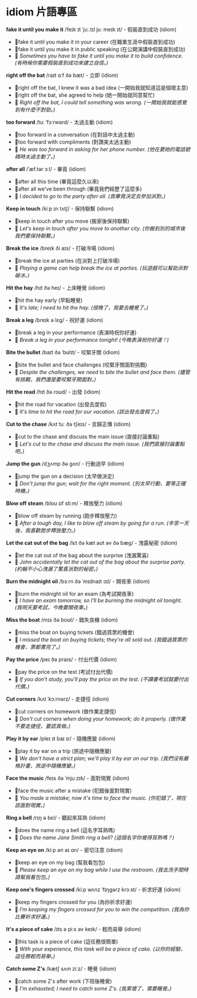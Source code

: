 # idiom 片語專區


**fake it until you make it** /feɪk ɪt ˈjuː.tɪl juː meɪk ɪt/ - 假裝直到成功 (idiom)
 - 📌fake it until you make it in your career (在職業生涯中假裝直到成功)
 - 📌fake it until you make it in public speaking (在公開演講中假裝直到成功)
 - 📝 *Sometimes you have to fake it until you make it to build confidence. (有時候你需要假裝直到成功來建立自信。)*

**right off the bat** /raɪt ɑːf ðə bæt/ - 立即 (idiom)
 - 📌right off the bat, I knew it was a bad idea (一開始我就知道這是個壞主意)
 - 📌right off the bat, she agreed to help (她一開始就同意幫忙)
 - 📝 *Right off the bat, I could tell something was wrong. (一開始我就能感覺到有什麼不對勁。)*

**too forward** /tuː ˈfɔːrwərd/ - 太過主動 (idiom)
 - 📌too forward in a conversation (在對話中太過主動)
 - 📌too forward with compliments (對讚美太過主動)
 - 📝 *He was too forward in asking for her phone number. (他在要她的電話號碼時太過主動了。)*

**after all** /ˈæf.tər ɔːl/ - 畢竟 (idiom)
 - 📌after all this time (畢竟這麼久以來)
 - 📌after all we've been through (畢竟我們經歷了這麼多)
 - 📝 *I decided to go to the party after all. (我畢竟決定去參加派對。)*

**Keep in touch** /kiːp ɪn tʌtʃ/ - 保持聯繫 (idiom)
 - 📌keep in touch after you move (搬家後保持聯繫)
 - 📝 *Let's keep in touch after you move to another city. (你搬到別的城市後我們要保持聯繫。)*

**Break the ice** /breɪk ði aɪs/ - 打破冷場 (idiom)
 - 📌break the ice at parties (在派對上打破冷場)
 - 📝 *Playing a game can help break the ice at parties. (玩遊戲可以幫助派對破冰。)*

**Hit the hay** /hɪt ðə heɪ/ - 上床睡覺 (idiom)
 - 📌hit the hay early (早點睡覺)
 - 📝 *It's late; I need to hit the hay. (很晚了，我要去睡覺了。)*

**Break a leg** /breɪk ə lɛɡ/ - 祝好運 (idiom)
 - 📌break a leg in your performance (表演時祝你好運)
 - 📝 *Break a leg in your performance tonight! (今晚表演祝你好運！)*

**Bite the bullet** /baɪt ðə ˈbʊlɪt/ - 咬緊牙關 (idiom)
 - 📌bite the bullet and face challenges (咬緊牙關面對挑戰)
 - 📝 *Despite the challenges, we need to bite the bullet and face them. (儘管有挑戰，我們還是要咬緊牙關面對。)*

**Hit the road** /hɪt ðə roʊd/ - 出發 (idiom)
 - 📌hit the road for vacation (出發去度假)
 - 📝 *It's time to hit the road for our vacation. (該出發去度假了。)*

**Cut to the chase** /kʌt tuː ðə tʃeɪs/ - 言歸正傳 (idiom)
 - 📌cut to the chase and discuss the main issue (直接討論重點)
 - 📝 *Let's cut to the chase and discuss the main issue. (我們直接討論重點吧。)*

**Jump the gun** /dʒʌmp ðə ɡʌn/ - 行動過早 (idiom)
 - 📌jump the gun on a decision (太早做決定)
 - 📝 *Don't jump the gun; wait for the right moment. (別太早行動，要等正確時機。)*

**Blow off steam** /bloʊ ɒf stiːm/ - 釋放壓力 (idiom)
 - 📌blow off steam by running (跑步釋放壓力)
 - 📝 *After a tough day, I like to blow off steam by going for a run. (辛苦一天後，我喜歡跑步釋放壓力。)*

**Let the cat out of the bag** /lɛt ðə kæt aʊt əv ðə bæɡ/ - 洩露秘密 (idiom)
 - 📌let the cat out of the bag about the surprise (洩漏驚喜)
 - 📝 *John accidentally let the cat out of the bag about the surprise party. (約翰不小心洩漏了驚喜派對的秘密。)*

**Burn the midnight oil** /bɜːrn ðə ˈmɪdnaɪt ɔɪl/ - 開夜車 (idiom)
 - 📌burn the midnight oil for an exam (為考試開夜車)
 - 📝 *I have an exam tomorrow, so I'll be burning the midnight oil tonight. (我明天要考試，今晚要開夜車。)*

**Miss the boat** /mɪs ðə boʊt/ - 錯失良機 (idiom)
 - 📌miss the boat on buying tickets (錯過買票的機會)
 - 📝 *I missed the boat on buying tickets; they're all sold out. (我錯過買票的機會，票都賣完了。)*

**Pay the price** /peɪ ðə praɪs/ - 付出代價 (idiom)
 - 📌pay the price on the test (考試付出代價)
 - 📝 *If you don't study, you'll pay the price on the test. (不讀書考試就要付出代價。)*

**Cut corners** /kʌt ˈkɔːrnərz/ - 走捷徑 (idiom)
 - 📌cut corners on homework (做作業走捷徑)
 - 📝 *Don't cut corners when doing your homework; do it properly. (做作業不要走捷徑，要認真做。)*

**Play it by ear** /pleɪ ɪt baɪ ɪr/ - 隨機應變 (idiom)
 - 📌play it by ear on a trip (旅途中隨機應變)
 - 📝 *We don't have a strict plan; we'll play it by ear on our trip. (我們沒有嚴格計畫，旅途中隨機應變。)*

**Face the music** /feɪs ðə ˈmjuːzɪk/ - 面對現實 (idiom)
 - 📌face the music after a mistake (犯錯後面對現實)
 - 📝 *You made a mistake; now it's time to face the music. (你犯錯了，現在該面對現實。)*

**Ring a bell** /rɪŋ ə bɛl/ - 聽起來耳熟 (idiom)
 - 📌does the name ring a bell (這名字耳熟嗎)
 - 📝 *Does the name Jane Smith ring a bell? (這個名字你覺得耳熟嗎？)*

**Keep an eye on** /kiːp ən aɪ ɑn/ - 密切注意 (idiom)
 - 📌keep an eye on my bag (幫我看包包)
 - 📝 *Please keep an eye on my bag while I use the restroom. (我去洗手間時請幫我看包包。)*

**Keep one's fingers crossed** /kiːp wʌnz ˈfɪŋɡərz krɔːst/ - 祈求好運 (idiom)
 - 📌keep my fingers crossed for you (為你祈求好運)
 - 📝 *I'm keeping my fingers crossed for you to win the competition. (我為你比賽祈求好運。)*

**It's a piece of cake** /ɪts ə piːs əv keɪk/ - 輕而易舉 (idiom)
 - 📌this task is a piece of cake (這任務很簡單)
 - 📝 *With your experience, this task will be a piece of cake. (以你的經驗，這任務輕而易舉。)*

**Catch some Z's** /kætʃ sʌm ziːz/ - 睡覺 (idiom)
 - 📌catch some Z's after work (下班後睡覺)
 - 📝 *I'm exhausted; I need to catch some Z's. (我累壞了，需要睡覺。)*
